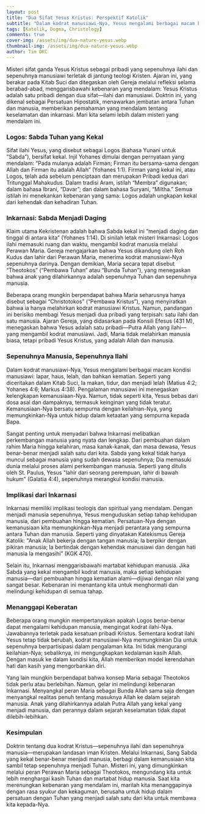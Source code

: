 ```yaml
---
layout: post
title: "Dua Sifat Yesus Kristus: Perspektif Katolik"
subtitle: "Dalam kodrat manusiawi-Nya, Yesus mengalami berbagai macam kondisi manusiawi: lapar, haus, lelah, dan bahkan kematian."
tags: [Katolik, Dogma, Christology]
comments: true
cover-img: /assets/img/dua-nature-yesus.webp
thumbnail-img: /assets/img/dua-nature-yesus.webp
author: Tim DKC
---
```


Misteri sifat ganda Yesus Kristus sebagai pribadi yang sepenuhnya ilahi dan sepenuhnya manusiawi terletak di jantung teologi Kristen. Ajaran ini, yang berakar pada Kitab Suci dan ditegaskan oleh Gereja melalui refleksi selama berabad-abad, menggarisbawahi kebenaran yang mendalam: Yesus Kristus adalah satu pribadi dengan dua sifat—ilahi dan manusiawi. Doktrin ini, yang dikenal sebagai Persatuan Hipostatik, menawarkan jembatan antara Tuhan dan manusia, memberikan pemahaman yang mendalam tentang keselamatan dan inkarnasi. Mari kita selami lebih dalam misteri yang mendalam ini.

### Logos: Sabda Tuhan yang Kekal

Sifat ilahi Yesus, yang disebut sebagai Logos (bahasa Yunani untuk “Sabda”), bersifat kekal. Injil Yohanes dimulai dengan pernyataan yang mendalam: “Pada mulanya adalah Firman; Firman itu bersama-sama dengan Allah dan Firman itu adalah Allah” (Yohanes 1:1). Firman yang kekal ini, atau Logos, telah ada sebelum penciptaan dan merupakan Pribadi kedua dari Tritunggal Mahakudus. Dalam tradisi Aram, istilah “Membra” digunakan; dalam bahasa Ibrani, “Davar”; dan dalam bahasa Suryani, “Miltha.” Semua istilah ini menekankan kebenaran yang sama: Logos adalah ungkapan kekal dari kehendak dan kehadiran Tuhan.

### Inkarnasi: Sabda Menjadi Daging

Klaim utama Kekristenan adalah bahwa Sabda kekal ini “menjadi daging dan tinggal di antara kita” (Yohanes 1:14). Di sinilah letak misteri Inkarnasi: Logos ilahi memasuki ruang dan waktu, mengambil kodrat manusia melalui Perawan Maria. Gereja mengajarkan bahwa Yesus dikandung oleh Roh Kudus dan lahir dari Perawan Maria, menerima kodrat manusiawi-Nya sepenuhnya darinya. Dengan demikian, Maria secara tepat disebut “Theotokos” (“Pembawa Tuhan” atau “Bunda Tuhan”), yang menegaskan bahwa anak yang dilahirkannya adalah sepenuhnya Tuhan dan sepenuhnya manusia.

Beberapa orang mungkin berpendapat bahwa Maria seharusnya hanya disebut sebagai “Christotokos” (“Pembawa Kristus”), yang menyiratkan bahwa ia hanya melahirkan kodrat manusiawi Kristus. Namun, pandangan ini berisiko membagi Yesus menjadi dua pribadi yang terpisah: satu ilahi dan satu manusia. Ajaran Gereja, yang didasarkan pada Konsili Efesus (431 M), menegaskan bahwa Yesus adalah satu pribadi—Putra Allah yang ilahi—yang mengambil kodrat manusiawi. Jadi, Maria tidak melahirkan manusia biasa, tetapi pribadi Yesus Kristus, yang adalah Allah dan manusia.

### Sepenuhnya Manusia, Sepenuhnya Ilahi

Dalam kodrat manusiawi-Nya, Yesus mengalami berbagai macam kondisi manusiawi: lapar, haus, lelah, dan bahkan kematian. Seperti yang diceritakan dalam Kitab Suci, Ia makan, tidur, dan menjadi lelah (Matius 4:2; Yohanes 4:6; Markus 4:38). Pengalaman manusiawi ini menegaskan kelengkapan kemanusiaan-Nya. Namun, tidak seperti kita, Yesus bebas dari dosa asal dan dampaknya, termasuk keinginan yang tidak teratur. Kemanusiaan-Nya bersatu sempurna dengan keilahian-Nya, yang memungkinkan-Nya untuk hidup dalam ketaatan yang sempurna kepada Bapa.

Sangat penting untuk menyadari bahwa Inkarnasi melibatkan perkembangan manusia yang nyata dan lengkap. Dari pembuahan dalam rahim Maria hingga kelahiran, masa kanak-kanak, dan masa dewasa, Yesus benar-benar menjadi salah satu dari kita. Sabda yang kekal tidak hanya muncul sebagai manusia yang sudah dewasa sepenuhnya; Dia memasuki dunia melalui proses alami perkembangan manusia. Seperti yang ditulis oleh St. Paulus, Yesus "lahir dari seorang perempuan, lahir di bawah hukum" (Galatia 4:4), sepenuhnya merangkul kondisi manusia.

### Implikasi dari Inkarnasi

Inkarnasi memiliki implikasi teologis dan spiritual yang mendalam. Dengan menjadi manusia sepenuhnya, Yesus menguduskan setiap tahap kehidupan manusia, dari pembuahan hingga kematian. Persatuan-Nya dengan kemanusiaan kita memungkinkan-Nya menjadi perantara yang sempurna antara Tuhan dan manusia. Seperti yang dinyatakan Katekismus Gereja Katolik: "Anak Allah bekerja dengan tangan manusia; Ia berpikir dengan pikiran manusia; Ia bertindak dengan kehendak manusiawi dan dengan hati manusia Ia mengasihi” (KGK 470).

Selain itu, Inkarnasi menggarisbawahi martabat kehidupan manusia. Jika Sabda yang kekal mengambil kodrat manusia, maka setiap kehidupan manusia—dari pembuahan hingga kematian alami—dijiwai dengan nilai yang sangat besar. Kebenaran ini menantang kita untuk menghormati dan melindungi kehidupan di semua tahap.

### Menanggapi Keberatan

Beberapa orang mungkin mempertanyakan apakah Logos benar-benar dapat mengalami kehidupan manusia, mengingat kodrat ilahi-Nya. Jawabannya terletak pada kesatuan pribadi Kristus. Sementara kodrat ilahi Yesus tetap tidak berubah, kodrat manusiawi-Nya memungkinkan Dia untuk sepenuhnya berpartisipasi dalam pengalaman kita. Ini tidak mengurangi keilahian-Nya; sebaliknya, ini mengungkapkan kedalaman kasih Allah. Dengan masuk ke dalam kondisi kita, Allah memberikan model kerendahan hati dan kasih yang mengorbankan diri.

Yang lain mungkin berpendapat bahwa konsep Maria sebagai Theotokos tidak perlu atau berlebihan. Namun, gelar ini melindungi kebenaran Inkarnasi. Menyangkal peran Maria sebagai Bunda Allah sama saja dengan menyangkal realitas penuh tentang masuknya Allah ke dalam sejarah manusia. Anak yang dilahirkannya adalah Putra Allah yang kekal yang menjadi manusia, dan perannya dalam sejarah keselamatan tidak dapat dilebih-lebihkan.

### Kesimpulan

Doktrin tentang dua kodrat Kristus—sepenuhnya ilahi dan sepenuhnya manusia—merupakan landasan iman Kristen. Melalui Inkarnasi, Sang Sabda yang kekal benar-benar menjadi manusia, berbagi dalam kemanusiaan kita sambil tetap sepenuhnya menjadi Tuhan. Misteri ini, yang dimungkinkan melalui peran Perawan Maria sebagai Theotokos, mengundang kita untuk lebih menghargai kasih Tuhan dan martabat hidup manusia. Saat kita merenungkan kebenaran yang mendalam ini, marilah kita menanggapinya dengan rasa syukur dan kekaguman, berusaha untuk hidup dalam persatuan dengan Tuhan yang menjadi salah satu dari kita untuk membawa kita kepada-Nya.